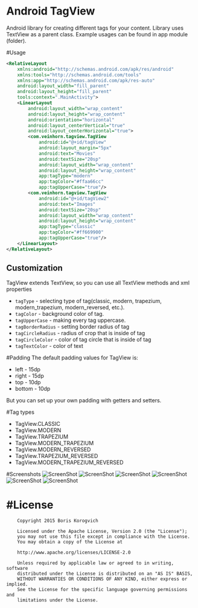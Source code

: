# Android TagView
Android library for creating different tags for your content. Library uses TextView as a parent class. Example usages can be found in app module (folder).

#Usage
```xml
<RelativeLayout
    xmlns:android="http://schemas.android.com/apk/res/android"
    xmlns:tools="http://schemas.android.com/tools"
    xmlns:app="http://schemas.android.com/apk/res-auto"
    android:layout_width="fill_parent"
    android:layout_height="fill_parent"
    tools:context=".MainActivity">
    <LinearLayout
        android:layout_width="wrap_content"
        android:layout_height="wrap_content"
        android:orientation="horizontal"
        android:layout_centerVertical="true"
        android:layout_centerHorizontal="true">
        <com.veinhorn.tagview.TagView
            android:id="@+id/tagView"
            android:layout_margin="5px"
            android:text="Movies"
            android:textSize="20sp"
            android:layout_width="wrap_content"
            android:layout_height="wrap_content"
            app:tagType="modern"
            app:tagColor="#ffaa66cc"
            app:tagUpperCase="true"/>
        <com.veinhorn.tagview.TagView
            android:id="@+id/tagView2"
            android:text="Images"
            android:textSize="20sp"
            android:layout_width="wrap_content"
            android:layout_height="wrap_content"
            app:tagType="classic"
            app:tagColor="#ff669900"
            app:tagUpperCase="true"/>
    </LinearLayout>
</RelativeLayout>
```
Customization
---------------
TagView extends TextView, so you can use all TextView methods and xml properties

* ```tagType``` - selecting type of tag(classic, modern, trapezium, modern_trapezium, modern_reversed, etc.).
* ```tagColor``` - background color of tag.
* ```tagUpperCase``` - making every tag uppercase.
* ```tagBorderRadius``` - setting border radius of tag
* ```tagCircleRadius``` - radius of crop that is inside of tag
* ```tagCircleColor``` - color of tag circle that is inside of tag
* ```tagTextColor``` - color of text

#Padding
The default padding values for TagView is:
* left - 15dp
* right - 15dp
* top - 10dp
* bottom - 10dp

But you can set up your own padding with getters and setters.

#Tag types
* TagView.CLASSIC
* TagView.MODERN
* TagView.TRAPEZIUM
* TagView.MODERN_TRAPEZIUM
* TagView.MODERN_REVERSED
* TagView.TRAPEZIUM_REVERSED
* TagView.MODERN_TRAPEZIUM_REVERSED

#Screenshots
![ScreenShot](http://i.imgur.com/Kiu5jsI.png?1)
![ScreenShot](http://i.imgur.com/mDMY9NO.png?2)
![ScreenShot](http://i.imgur.com/cFIfF4d.png?1)
![ScreenShot](http://i.imgur.com/qfTtlWv.png?1)
![ScreenShot](http://i.imgur.com/V9cl2Ao.png?1)
![ScreenShot](http://i.imgur.com/WUttZQv.png?1)

#License
===============
        Copyright 2015 Boris Korogvich
        
        Licensed under the Apache License, Version 2.0 (the "License");
        you may not use this file except in compliance with the License.
        You may obtain a copy of the License at
        
        http://www.apache.org/licenses/LICENSE-2.0
        
        Unless required by applicable law or agreed to in writing, software
        distributed under the License is distributed on an "AS IS" BASIS,
        WITHOUT WARRANTIES OR CONDITIONS OF ANY KIND, either express or implied.
        See the License for the specific language governing permissions and
        limitations under the License.
